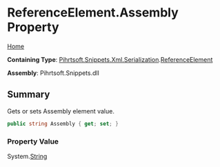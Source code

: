 <a name="_top"></a>

# ReferenceElement\.Assembly Property

[Home](../../../../../../README.md#_top)

**Containing Type**: [Pihrtsoft.Snippets.Xml.Serialization](../../README.md#_top)\.[ReferenceElement](../README.md#_top)

**Assembly**: Pihrtsoft\.Snippets\.dll

## Summary

Gets or sets Assembly element value\.

```csharp
public string Assembly { get; set; }
```

### Property Value

System\.[String](https://docs.microsoft.com/en-us/dotnet/api/system.string)

